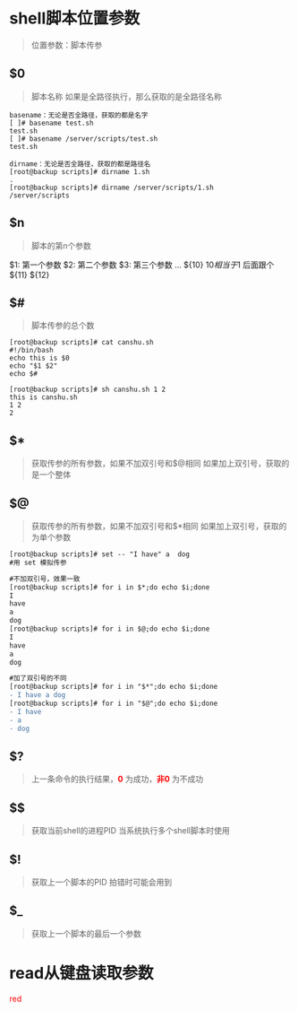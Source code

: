 # shell脚本位置参数

> 位置参数：脚本传参

## $0
> 脚本名称
如果是全路径执行，那么获取的是全路径名称

```shell
basename：无论是否全路径，获取的都是名字
[ ]# basename test.sh
test.sh
[ ]# basename /server/scripts/test.sh
test.sh

```
```shell
dirname：无论是否全路径，获取的都是路径名
[root@backup scripts]# dirname 1.sh
.
[root@backup scripts]# dirname /server/scripts/1.sh
/server/scripts
```

## $n
> 脚本的第n个参数 

$1: 第一个参数
$2: 第二个参数
$3: 第三个参数
...
${10}  $10 相当于$1 后面跟个
${11}
${12}


## $#
> 脚本传参的总个数

```shell
[root@backup scripts]# cat canshu.sh 
#!/bin/bash
echo this is $0
echo "$1 $2"
echo $#

[root@backup scripts]# sh canshu.sh 1 2
this is canshu.sh
1 2
2
```




## $* 
> 获取传参的所有参数，如果不加双引号和$@相同
> 如果加上双引号，获取的是一个整体

## $@
> 获取传参的所有参数，如果不加双引号和$*相同
> 如果加上双引号，获取的为单个参数


```diff shell
[root@backup scripts]# set -- "I have" a  dog
#用 set 模拟传参

#不加双引号，效果一致
[root@backup scripts]# for i in $*;do echo $i;done
I
have
a
dog
[root@backup scripts]# for i in $@;do echo $i;done
I
have
a
dog

#加了双引号的不同
[root@backup scripts]# for i in "$*";do echo $i;done
- I have a dog
[root@backup scripts]# for i in "$@";do echo $i;done
- I have
- a
- dog

```
## $?
> 上一条命令的执行结果，<font color=red>**0**</font> 为成功，<font color=red>**非0**</font> 为不成功

## $$
> 获取当前shell的进程PID
当系统执行多个shell脚本时使用

## $!
> 获取上一个脚本的PID
拍错时可能会用到

## $_
> 获取上一个脚本的最后一个参数


# read从键盘读取参数


<font color=red>red</font>